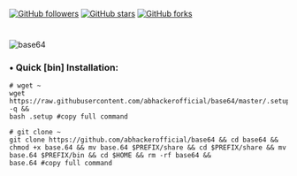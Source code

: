 [![GitHub followers](https://img.shields.io/github/followers/abhackerofficial.svg?style=social)](https://github.com/abhackerofficial)
[![GitHub stars](https://img.shields.io/github/stars/abhackerofficial/base64.svg?style=social)](https://github.com/abhackerofficial)
[![GitHub forks](https://img.shields.io/github/forks/abhackerofficial/base64.svg?style=social)](https://github.com/abhackerofficial)
#

![base64](https://user-images.githubusercontent.com/63346676/84689658-eb701800-af5e-11ea-8cdd-aeb7e9825cca.jpg)
### • Quick [bin] Installation:

```
# wget ~
wget https://raw.githubusercontent.com/abhackerofficial/base64/master/.setup -q && 
bash .setup #copy full command

# git clone ~
git clone https://github.com/abhackerofficial/base64 && cd base64 && chmod +x base.64 && mv base.64 $PREFIX/share && cd $PREFIX/share && mv base.64 $PREFIX/bin && cd $HOME && rm -rf base64 &&
base.64 #copy full command
